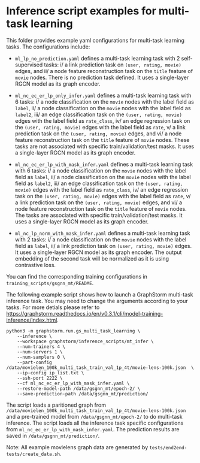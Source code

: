 # Inference script examples for multi-task learning
This folder provides example yaml configurations for multi-task learning tasks. The configurations include:

  * ``ml_lp_no_prediction.yaml`` defines a multi-task learning task with 2 self-supervised tasks: i/ a link prediction task on ``(user, rating, movie)`` edges, and ii/ a node feature reconstruction task on the ``title`` feature of ``movie`` nodes. There is no prediction task defined. It uses a single-layer RGCN model as its graph encoder.

  * ``ml_nc_ec_er_lp_only_infer.yaml`` defines a multi-task learning task with 6 tasks: i/ a node classification on the ``movie`` nodes with the label field as ``label``, ii/ a node classification on the ``movie`` nodes with the label field as ``label2``, iii/ an edge classification task on the ``(user, rating, movie)`` edges with the label field as ``rate_class``, iv/ an edge regression task on the ``(user, rating, movie)`` edges with the label field as ``rate``, v/ a link prediction task on the ``(user, rating, movie)`` edges, and vi/ a node feature reconstruction task on the ``title`` feature of ``movie`` nodes. These tasks are not associated with specific train/validation/test masks. It uses a single-layer RGCN model as its graph encoder.

  * ``ml_nc_ec_er_lp_with_mask_infer.yaml`` defines a multi-task learning task with 6 tasks: i/ a node classification on the ``movie`` nodes with the label field as ``label``, ii/ a node classification on the ``movie`` nodes with the label field as ``label2``, iii/ an edge classification task on the ``(user, rating, movie)`` edges with the label field as ``rate_class``, iv/ an edge regression task on the ``(user, rating, movie)`` edges with the label field as ``rate``, v/ a link prediction task on the ``(user, rating, movie)`` edges, and vi/ a node feature reconstruction task on the ``title`` feature of ``movie`` nodes. The tasks are associated with specific train/validation/test masks. It uses a single-layer RGCN model as its graph encoder.

  * ``ml_nc_lp_norm_with_mask_infer.yaml`` defines a multi-task learning task with 2 tasks: i/ a node classification on the ``movie`` nodes with the label field as ``label``, ii/ a link prediction task on ``(user, rating, movie)`` edges. It uses a single-layer RGCN model as its graph encoder. The output embedding of the second task will be normalized as it is using contrastive loss.

You can find the corresponding training configurations in ``training_scripts/gsgnn_mt/README``.

The following example script shows how to launch a GraphStorm multi-task inference task.
You may need to change the arguments according to your tasks.
For more detials please refer to https://graphstorm.readthedocs.io/en/v0.3.1/cli/model-training-inference/index.html.

```
python3 -m graphstorm.run.gs_multi_task_learning \
    --inference \
    --workspace graphstorm/inference_scripts/mt_infer \
    --num-trainers 4 \
    --num-servers 1 \
    --num-samplers 0 \
    --part-config /data/movielen_100k_multi_task_train_val_1p_4t/movie-lens-100k.json  \
    --ip-config ip_list.txt \
    --ssh-port 2222 \
    --cf ml_nc_ec_er_lp_with_mask_infer.yaml \
    --restore-model-path /data/gsgnn_mt/epoch-2/ \
    --save-prediction-path /data/gsgnn_mt/prediction/
```

The script loads a paritioned graph from ``/data/movielen_100k_multi_task_train_val_1p_4t/movie-lens-100k.json``
and a pre-trained model from ``/data/gsgnn_mt/epoch-2/`` to do multi-task inference.
The script loads all the inference task specific configurations from ``ml_nc_ec_er_lp_with_mask_infer.yaml``.
The prediction results are saved in ``/data/gsgnn_mt/prediction/``.

Note: All example movielens graph data are generated by ``tests/end2end-tests/create_data.sh``.
